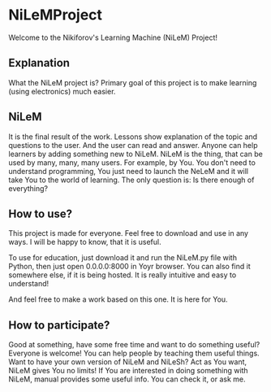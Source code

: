 # NiLeMProject
Welcome to the Nikiforov's Learning Machine (NiLeM) Project!

## Explanation
What the NiLeM project is?
Primary goal of this project is to make learning (using electronics) much easier.

## NiLeM
It is the final result of the work.
Lessons show explanation of the topic and questions to the user. And the user can read and answer.
Anyone can help learners by adding something new to NiLeM.
NiLeM is the thing, that can be used by many, many, many users. For example, by You.
You don't need to understand programming, You just need to launch the NeLeM and it will take You to the world of learning.
The only question is: Is there enough of everything?

## How to use?
This project is made for everyone. Feel free to download and use in any ways.
I will be happy to know, that it is useful.

To use for education, just download it and run the NiLeM.py file with Python, then just open 0.0.0.0:8000 in Yoyr browser.
You can also find it somewhere else, if it is being hosted.
It is really intuitive and easy to understand!

And feel free to make a work based on this one. It is here for You.

## How to participate?
Good at something, have some free time and want to do something useful?
Everyone is welcome!
You can help people by teaching them useful things.
Want to have your own version of NiLeM and NiLeSh?
Act as You want, NiLeM gives You no limits!
If You are interested in doing something with NiLeM, manual provides some useful info. You can check it, or ask me.
